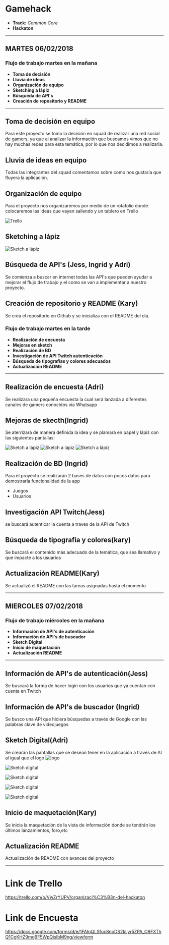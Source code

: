 # Gamehack

* **Track:** _Common Core_
* **Hackaton**

***

## MARTES 06/02/2018
### Flujo de trabajo martes en la mañana

* **Toma de decisión**
* **Lluvia de ideas**
* **Organización de equipo**
* **Sketching a lápiz**
* **Búsqueda de API's**
* **Creación de repositorio y README**

***

## Toma de decisión en equipo

Para este proyecto se tomo la decisión en squad de realizar una red social de gamers, ya que al analizar la información que buscamos vimos que no hay muchas redes para esta temática, por lo que nos decidimos a realizarla.

## Lluvia de ideas en equipo

Todas las integrantes del squad comentamos sobre como nos gustaría que fluyera la aplicación.

## Organización de equipo

Para el proyecto nos organizaremos por medio de un rotafolio donde colocaremos las ideas que vayan saliendo y un tablero en Trello

![Trello](assets/images/trello.jpg)

## Sketching a lápiz

![Sketch a lápiz](assets/images/sketch.jpg)

## Búsqueda de API's (Jess, Ingrid y Adri)

Se comienza a buscar en internet todas las API's que pueden ayudar a mejorar el flujo de  trabajo y el como se van a implementar a nuestro proyecto.

## Creación de repositorio y README (Kary)

Se crea el repositorio en Github y se inicializa con el README del día.

### Flujo de trabajo martes en la tarde

* **Realización de encuesta**
* **Mejoras en sketch**
* **Realización de BD**
* **Investigación de API Twitch autenticación**
* **Búsqueda de tipografías y colores adecuados**
* **Actualización README**

***
## Realización de encuesta (Adri)

Se realizara una pequeña encuesta la cual será lanzada a diferentes canales de gamers conocidos vía Whatsapp

## Mejoras de skecth(Ingrid)

Se aterrizará de manera definida la idea y se plamará en papel y lápiz con las siguientes pantallas:

![Sketch a lápiz](assets/images/1.jpg)
![Sketch a lápiz](assets/images/2.jpg)
![Sketch a lápiz](assets/images/3.jpg)

## Realización de BD (Ingrid)

Para el proyecto se realizarán 2 bases de datos con pocos datos para demostrarla funcionalidad de la app

* Juegos
* Usuarios

## Investigación API Twitch(Jess)

se buscará autenticar la cuenta a traves de la API de Twitch

## Búsqueda de tipografía y colores(kary)

Se buscará el contenido más adecuado de la temática, que sea llamativo y que impacte a los usuarios

## Actualización README(Kary)

Se actualizó el README con las tareas asignadas hasta el momento


********

## MIERCOLES 07/02/2018
### Flujo de trabajo miércoles en la mañana

* **Información de API's de autenticación**
* **Información de API's de buscador**
* **Sketch Digital**
* **Inicio de maquetación**
* **Actualización README**

***

## Información de API's de autenticación(Jess)

Se buscará la forma de hacer login con los usuarios que ya cuentan con cuenta en Twitch

## Información de API's de buscador (Ingrid)

Se busco una API que hiciera búsquedas a través de Google con las palabras clave de videojuegos

## Sketch Digital(Adri)

Se crearán las pantallas que se desean tener en la aplicación a través de AI al igual que el logo
![logo](assets/images/logo.png)

![Sketch digital](assets/images/mesa1.png)

![Sketch digital](assets/images/mesa2.png)

![Sketch digital](assets/images/mesa3.png)

![Sketch digital](assets/images/mesa4.png)

## Inicio de maquetación(Kary)

Se inicia la maquetación de la vista de información donde se tendrán los últimos lanzamientos, foro,etc

## Actualización README 

Actualización de README con avances del proyecto


***

# Link de Trello

https://trello.com/b/VwZrYUPV/organizaci%C3%B3n-del-hackaton

# Link de Encuesta

https://docs.google.com/forms/d/e/1FAIpQLSfuc8noDS2kLyr5ZPA_O9FXThQ1CgKHZ9mg9F5WpQisIbM9ng/viewform



